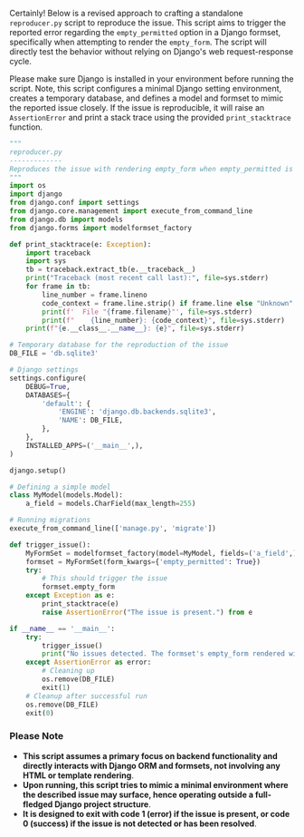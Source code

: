 Certainly! Below is a revised approach to crafting a standalone `reproducer.py` script to reproduce the issue. This script aims to trigger the reported error regarding the `empty_permitted` option in a Django formset, specifically when attempting to render the `empty_form`. The script will directly test the behavior without relying on Django's web request-response cycle.

Please make sure Django is installed in your environment before running the script. Note, this script configures a minimal Django setting environment, creates a temporary database, and defines a model and formset to mimic the reported issue closely. If the issue is reproducible, it will raise an `AssertionError` and print a stack trace using the provided `print_stacktrace` function.

```python
"""
reproducer.py
-------------
Reproduces the issue with rendering empty_form when empty_permitted is passed to form_kwargs.
"""
import os
import django
from django.conf import settings
from django.core.management import execute_from_command_line
from django.db import models
from django.forms import modelformset_factory

def print_stacktrace(e: Exception):
    import traceback
    import sys
    tb = traceback.extract_tb(e.__traceback__)
    print("Traceback (most recent call last):", file=sys.stderr)
    for frame in tb:
        line_number = frame.lineno
        code_context = frame.line.strip() if frame.line else "Unknown"
        print(f'  File "{frame.filename}"', file=sys.stderr)
        print(f"    {line_number}: {code_context}", file=sys.stderr)
    print(f"{e.__class__.__name__}: {e}", file=sys.stderr)

# Temporary database for the reproduction of the issue
DB_FILE = 'db.sqlite3'

# Django settings
settings.configure(
    DEBUG=True,
    DATABASES={
        'default': {
            'ENGINE': 'django.db.backends.sqlite3',
            'NAME': DB_FILE,
        },
    },
    INSTALLED_APPS=('__main__',),
)

django.setup()

# Defining a simple model
class MyModel(models.Model):
    a_field = models.CharField(max_length=255)

# Running migrations
execute_from_command_line(['manage.py', 'migrate'])

def trigger_issue():
    MyFormSet = modelformset_factory(model=MyModel, fields=('a_field',), extra=0)
    formset = MyFormSet(form_kwargs={'empty_permitted': True})
    try:
        # This should trigger the issue
        formset.empty_form
    except Exception as e:
        print_stacktrace(e)
        raise AssertionError("The issue is present.") from e

if __name__ == '__main__':
    try:
        trigger_issue()
        print("No issues detected. The formset's empty_form rendered without crashing.")
    except AssertionError as error:
        # Cleaning up
        os.remove(DB_FILE)
        exit(1)
    # Cleanup after successful run
    os.remove(DB_FILE)
    exit(0)
```

### Please Note
- **This script assumes a primary focus on backend functionality and directly interacts with Django ORM and formsets, not involving any HTML or template rendering**.
- **Upon running, this script tries to mimic a minimal environment where the described issue may surface, hence operating outside a full-fledged Django project structure**.
- **It is designed to exit with code 1 (error) if the issue is present, or code 0 (success) if the issue is not detected or has been resolved**.